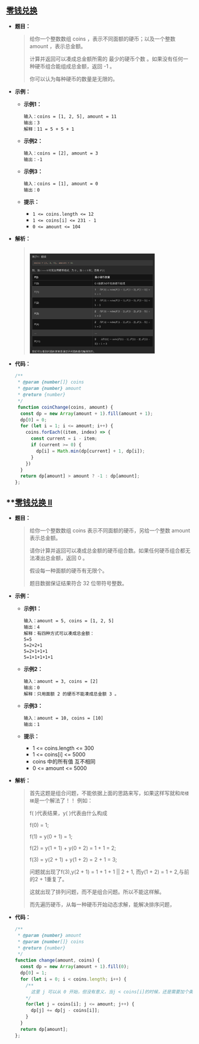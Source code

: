 ## [零钱兑换](https://leetcode.cn/problems/coin-change/)

* **题目：**

  >给你一个整数数组 coins ，表示不同面额的硬币；以及一个整数 amount ，表示总金额。
  >
  >计算并返回可以凑成总金额所需的 最少的硬币个数 。如果没有任何一种硬币组合能组成总金额，返回 -1 。
  >
  >你可以认为每种硬币的数量是无限的。
  >

* **示例：**

  * **示例1：**

    ```
    输入：coins = [1, 2, 5], amount = 11
    输出：3 
    解释：11 = 5 + 5 + 1
    ```

  * **示例2：**

    ```
    输入：coins = [2], amount = 3
    输出：-1
    ```

  * **示例3：**

    ```
    输入：coins = [1], amount = 0
    输出：0
    ```

  * **提示：**

    * `1 <= coins.length <= 12`
    * `1 <= coins[i] <= 231 - 1`
    * `0 <= amount <= 104`

* **解析：**

  ><br><img src="17.零钱兑换.assets/image-20220731164734507.png" alt="image-20220731164734507" style="zoom:33%;" />

* **代码：**

  ```js
  /**
   * @param {number[]} coins
   * @param {number} amount
   * @return {number}
   */
   function coinChange(coins, amount) {
    const dp = new Array(amount + 1).fill(amount + 1);
    dp[0] = 0;
    for (let i = 1; i <= amount; i++) {
      coins.forEach((item, index) => {
        const current = i - item;
        if (current >= 0) {
          dp[i] = Math.min(dp[current] + 1, dp[i]);
        }
      })
    }
    return dp[amount] > amount ? -1 : dp[amount];
  };
  ```




## **[零钱兑换 II](https://leetcode.cn/problems/coin-change-2/)

* **题目：**

  >给你一个整数数组 coins 表示不同面额的硬币，另给一个整数 amount 表示总金额。
  >
  >请你计算并返回可以凑成总金额的硬币组合数。如果任何硬币组合都无法凑出总金额，返回 0 。
  >
  >假设每一种面额的硬币有无限个。 
  >
  >题目数据保证结果符合 32 位带符号整数。
  >

* **示例：**

  * **示例1：**

    ```
    输入：amount = 5, coins = [1, 2, 5]
    输出：4
    解释：有四种方式可以凑成总金额：
    5=5
    5=2+2+1
    5=2+1+1+1
    5=1+1+1+1+1
    ```

  * **示例2：**

    ```
    输入：amount = 3, coins = [2]
    输出：0
    解释：只用面额 2 的硬币不能凑成总金额 3 。
    ```

  * **示例3：**

    ```
    输入：amount = 10, coins = [10] 
    输出：1
    ```

  * **提示：**

    * 1 <= coins.length <= 300
    * 1 <= coins[i] <= 5000
    * coins 中的所有值 互不相同
    * 0 <= amount <= 5000

* **解析：**

  >首先这题是组合问题，不能依据上面的思路来写，如果这样写就和`爬楼梯`是一个解法了！！
  >例如：
  >
  >f( )代表结果，y( )代表由什么构成
  >
  >f(0) = 1;
  >
  >f(1) = y(0 + 1) = 1;
  >
  >f(2) = y(1 + 1) + y(0 + 2) = 1 + 1 = 2;
  >
  >f(3) = y(2 + 1) + y(1 + 2) = 2 + 1 = 3;
  >
  >问题就出现了f(3),y(2 + 1) = 1 + 1 + 1 || 2 + 1, 而y(1 + 2) = 1 + 2,与前的2 + 1重复了。
  >
  >这就出现了排列问题，而不是组合问题。所以不能这样解。
  >
  >而先遍历硬币，从每一种硬币开始动态求解，能解决排序问题，

* **代码：**

  ```js
  /**
   * @param {number} amount
   * @param {number[]} coins
   * @return {number}
   */
  function change(amount, coins) {
    const dp = new Array(amount + 1).fill(0);
    dp[0] = 1;
    for (let i = 0; i < coins.length; i++) {
      /**
      	这里 j 可以从 0 开始，但没有意义，当j < coins[i]的时候，还是需要加个条件判断，所以直接从coins[i]开始，毕竟小于				cons[i]的情况不能由conis[i]组成，探讨也没有意义
      */
      for(let j = coins[i]; j <= amount; j++) {
        dp[j] += dp[j - coins[i]];
      } 
    }
    return dp[amount];
  };
  ```
  
  